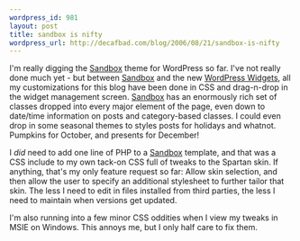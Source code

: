 ```yaml
--- 
wordpress_id: 981
layout: post
title: sandbox is nifty
wordpress_url: http://decafbad.com/blog/2006/08/21/sandbox-is-nifty
---
```

I'm really digging the [Sandbox][] theme for WordPress so far.  I've not really done much yet - but between [Sandbox][] and the new [WordPress Widgets][], all my customizations for this blog have been done in CSS and drag-n-drop in the widget management screen.  [Sandbox][] has an enormously rich set of classes dropped into every major element of the page, even down to date/time information on posts and category-based classes.  I could even drop in some seasonal themes to styles posts for holidays and whatnot.  Pumpkins for October, and presents for December!

I *did* need to add one line of PHP to a [Sandbox][] template, and that was a CSS include to my own tack-on CSS full of tweaks to the Spartan skin.  If anything, that's my only feature request so far:  Allow skin selection, and then allow the user to specify an additional stylesheet to further tailor that skin.  The less I need to edit in files installed from third parties, the less I need to maintain when versions get updated.

I'm also running into a few minor CSS oddities when I view my tweaks in MSIE on Windows.  This annoys me, but I only half care to fix them.

[sandbox]: http://www.plaintxt.org/themes/sandbox/
[wordpress widgets]: http://automattic.com/code/widgets/
